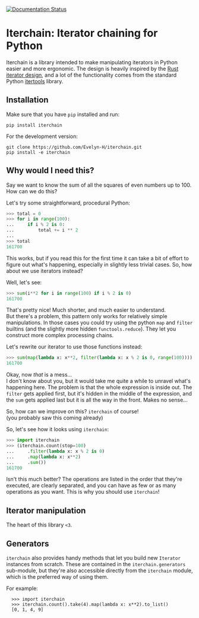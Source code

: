 [![Documentation Status](https://readthedocs.org/projects/iterchain/badge/?version=latest)](https://iterchain.readthedocs.io/en/latest/?badge=latest)

Iterchain: Iterator chaining for Python
=======================================

Iterchain is a library intended to make manipulating iterators in Python easier and more ergonomic.
The design is heavily inspired by the [Rust iterator design](https://doc.rust-lang.org/std/iter/index.html), and a lot of the functionality comes from the standard Python [itertools](https://docs.python.org/3/library/itertools.html) library.

## Installation

Make sure that you have `pip` installed and run:
```
pip install iterchain
```

For the development version:
```
git clone https://github.com/Evelyn-H/iterchain.git
pip install -e iterchain
```

## Why would I need this?

Say we want to know the sum of all the squares of even numbers up to 100.  
How can we do this?

Let's try some straightforward, procedural Python:
```python
>>> total = 0
>>> for i in range(100):
...     if i % 2 is 0:
...         total += i ** 2
...
>>> total
161700
```

This works, but if you read this for the first time it can take a bit of effort to figure out what's happening, especially in slightly less trivial cases.
So, how about we use iterators instead?

Well, let's see:
```python
>>> sum(i**2 for i in range(100) if i % 2 is 0)
161700
```

That's pretty nice! Much shorter, and much easier to understand.  
But there's a problem, this pattern only works for relatively simple manipulations. In those cases you could try using the python `map` and `filter` builtins (and the slightly more hidden `functools.reduce`). They let you construct more complex processing chains.

Let's rewrite our iterator to use those functions instead:
```python
>>> sum(map(lambda x: x**2, filter(lambda x: x % 2 is 0, range(100))))
161700
```

Okay, now _that_ is a mess...  
I don't know about you, but it would take me quite a while to unravel what's happening here. The problem is that the whole expression is inside out. The `filter` gets applied first, but it's hidden in the middle of the expression, and the `sum` gets applied last but it is all the way in the front. Makes no sense...

So, how can we improve on this? `iterchain` of course!  
(you probably saw this coming already)

So, let's see how it looks using `iterchain`:
```python
>>> import iterchain
>>> (iterchain.count(stop=100)
...     .filter(lambda x: x % 2 is 0)
...     .map(lambda x: x**2)
...     .sum())
161700
```

Isn't this much better? The operations are listed in the order that they're executed, are clearly separated, and you can have as few or as many operations as you want. This is why you should use `iterchain`!


## Iterator manipulation

The heart of this library ``<3``.


## Generators

`iterchain` also provides handy methods that let you build new `Iterator` instances from scratch. These are contained in the `iterchain.generators` sub-module, but they're also accessible directly from the `iterchain` module, which is the preferred way of using them.

For example:
```
  >>> import iterchain
  >>> iterchain.count().take(4).map(lambda x: x**2).to_list()
  [0, 1, 4, 9]
```
